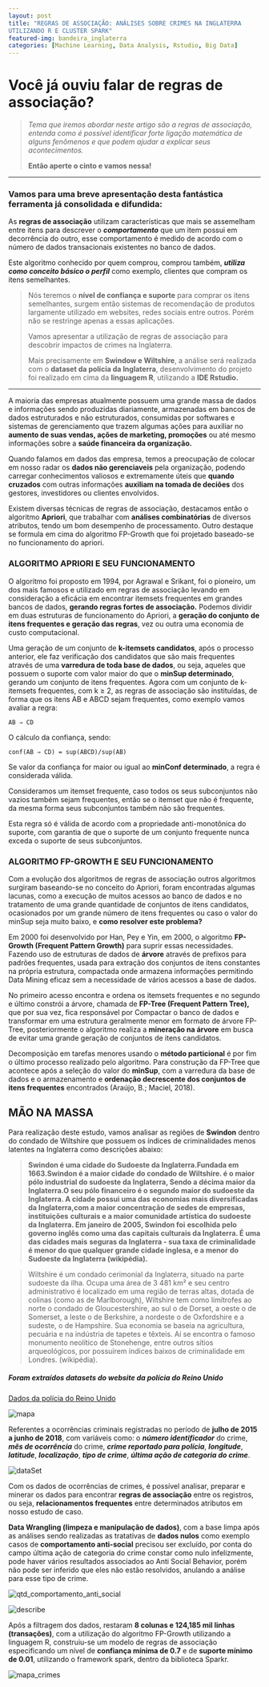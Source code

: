 ```yaml
---
layout: post
title: "REGRAS DE ASSOCIAÇÃO: ANÁLISES SOBRE CRIMES NA INGLATERRA
UTILIZANDO R E CLUSTER SPARK"
featured-img: bandeira_inglaterra
categories: [Machine Learning, Data Analysis, Rstudio, Big Data]
---
```


# Você já ouviu falar de regras de associação?

> *Tema que iremos abordar neste artigo são a regras de associação, entenda como é possível identificar forte ligação matemática de alguns fenômenos e que podem ajudar a explicar seus acontecimentos.*
> 
> **Então aperte o cinto e vamos nessa!**

---
### Vamos para uma breve apresentação desta fantástica ferramenta já consolidada e difundida:

As **regras de associação** utilizam características que mais se assemelham entre itens para descrever o ***comportamento*** que um item possui em decorrência do outro, esse comportamento é medido de acordo com o número de dados transacionais existentes no banco de dados.


Este algoritmo conhecido por quem comprou, comprou também, ***utiliza como conceito básico o perfil*** como exemplo, clientes que compram os itens semelhantes. 

> Nós teremos o **nível de confiança e suporte** para comprar os itens semelhantes, 
> surgem então sistemas de recomendação de produtos largamente utilizado em websites, redes sociais entre outros. Porém não se restringe apenas a essas aplicações.
>
> Vamos apresentar a utilização de regras de associação para descobrir impactos de crimes na Inglaterra.
>
> Mais precisamente em **Swindow e Wiltshire**, a análise será realizada com o **dataset da polícia da Inglaterra**, desenvolvimento do projeto foi realizado em cima da **linguagem R**, utilizando a **IDE Rstudio.**

---

A maioria das empresas atualmente possuem uma grande massa de dados e informações
sendo produzidas diariamente, armazenadas em bancos de dados estruturados e não
estruturados, consumidas por softwares e sistemas de gerenciamento que trazem algumas
ações para auxiliar no **aumento de suas vendas, ações de marketing, promoções** ou até mesmo
informações sobre a **saúde financeira da organização.** 

Quando falamos em dados das empresa, temos a preocupação de colocar em nosso radar os **dados não gerenciaveis** pela organização, 
podendo carregar conhecimentos valiosos e extremamente úteis que **quando cruzados** com outras informações 
**auxiliam na tomada de deciões** dos gestores, investidores ou clientes  envolvidos.

Existem diversas técnicas de regras de associação, destacamos então o algoritmo
**Apriori**, que trabalhar com **análises combinatórias** de diversos atributos, tendo um bom
desempenho de processamento. Outro destaque se formula em cima do algoritmo FP-Growth que foi projetado
baseado-se no funcionamento do apriori.

### ALGORITMO APRIORI E SEU FUNCIONAMENTO 

   O algoritmo foi proposto em 1994, por Agrawal e Srikant, foi o pioneiro, um dos mais
famosos e utilizado em regras de associação levando em consideração a eficácia em encontrar
itemsets frequentes em grandes bancos de dados, **gerando regras fortes de associação.**
Podemos dividir em duas estruturas de funcionamento do Apriori, a **geração do conjunto**
**de itens frequentes e geração das regras**, vez ou outra uma economia de custo computacional.

Uma geração de um conjunto de **k-itemsets candidatos**, após o processo anterior, ele faz
verificação dos candidatos que são mais frequentes através de uma **varredura de toda base de dados**,
ou seja, aqueles que possuem o suporte com valor maior do que o **minSup determinado**, gerando
um conjunto de itens frequentes. Agora com um conjunto de k-itemsets frequentes, com k ≥ 2,
as regras de associação são instituídas, de forma que os itens AB e ABCD sejam frequentes,
como exemplo vamos avaliar a regra:

    AB ⇒ CD

O cálculo da confiança, sendo:

    conf(AB ⇒ CD) = sup(ABCD)/sup(AB)
    
Se valor da confiança for maior ou igual ao **minConf determinado**, a regra é considerada válida.

Consideramos um itemset frequente, caso todos os seus subconjuntos não vazios
também sejam frequentes, então se o itemset que não é frequente, da mesma forma seus
subconjuntos também não são frequentes.
 
Esta regra só é válida de acordo com a propriedade
anti-monotônica do suporte, com garantia de que o suporte de um conjunto frequente nunca
exceda o suporte de seus subconjuntos.

### ALGORITMO FP-GROWTH E SEU FUNCIONAMENTO

Com a evolução dos algoritmos de regras de associação outros algoritmos surgiram
baseando-se no conceito do Apriori, foram encontradas algumas lacunas, como
a execução de muitos acessos ao banco de dados e no tratamento de uma grande quantidade de
conjuntos de itens candidatos, ocasionados por um grande número de itens frequentes ou caso
o valor do minSup seja muito baixo, e **como resolver este problema?**

Em 2000 foi desenvolvido por Han, Pey e Yin, em 2000, o algoritmo **FP-Growth (Frequent Pattern Growth)** 
para suprir essas necessidades. Fazendo uso de estruturas de dados de **árvore** através de prefixos para padrões 
frequentes, usada para extração dos conjuntos de itens constantes na própria estrutura, compactada onde armazena
informações permitindo Data Mining eficaz sem a necessidade de vários acessos a base de dados. 

No primeiro acesso encontra e ordena os itemsets frequentes e no segundo e último
constrói a árvore, chamada de **FP-Tree (Frequent Pattern Tree),** que por sua vez, fica responsável por Compactar
o banco de dados e transformar em uma estrutura geralmente menor em formato de árvore FP-Tree, 
posteriormente o algoritmo realiza a **mineração na árvore** em busca de evitar uma grande geração de conjuntos
de itens candidatos. 

Decomposição em tarefas menores usando o **método particional** é por fim o último processo realizado pelo algoritmo.
Para construção da FP-Tree que acontece após a seleção do valor do **minSup**, com a varredura da base de dados 
e o armazenamento e **ordenação decrescente dos conjuntos de itens frequentes**  encontrados (Araújo, B.; Maciel, 2018).

## MÃO NA MASSA

Para realização deste estudo, vamos analisar as regiões de **Swindon** dentro do condado de Wiltshire que
possuem os índices de criminalidades menos latentes na Inglaterra como descrições abaixo:

> **Swindon é uma cidade do Sudoeste da Inglaterra.Fundada em 1663.Swindon é a maior cidade**
> **do condado de Wiltshire. é o maior pólo industrial do sudoeste da Inglaterra, Sendo a décima maior da**
> **Inglaterra.O seu pólo financeiro é o segundo maior do sudoeste da Inglaterra. A cidade possui uma das**
> **economias mais diversificadas da Inglaterra,com a maior concentração de sedes de empresas, instituições**
> **culturais e a maior comunidade artística do sudoeste da Inglaterra. Em janeiro de 2005, Swindon foi**
> **escolhida pelo governo inglês como uma das capitais culturais da Inglaterra. É uma das cidades mais**
> **seguras da Inglaterra - sua taxa de criminalidade é menor do que qualquer grande cidade inglesa, e a menor**
> **do Sudoeste da Inglaterra (wikipédia).**


> Wiltshire é um condado cerimonial da Inglaterra, situado na parte sudoeste da ilha. Ocupa uma
área de 3 481 km² e seu centro administrativo é localizado em uma região de terras altas, dotada de colinas
(como as de Marlborough), Wiltshire tem como limítrofes ao norte o condado de Gloucestershire, ao sul o
de Dorset, a oeste o de Somerset, a leste o de Berkshire, a nordeste o de Oxfordshire e a sudeste, o de
Hampshire. Sua economia se baseia na agricultura, pecuária e na indústria de tapetes e têxteis. Aí se
encontra o famoso monumento neolítico de Stonehenge, entre outros sítios arqueológicos, por possuírem
índices baixos de criminalidade em Londres. (wikipédia).

##### Foram extraídos datasets do website da polícia do Reino Unido

[Dados da polícia do Reino Unido](https://data.police.uk/data)

![mapa](https://dl.dropbox.com/s/0938ovd3ra8u4fa/mapa.png?dl=0)

Referentes a ocorrências criminais registradas no período de **julho de 2015 a junho de
2018**, com variáveis como: o ***número identificador*** do crime, ***mês de ocorrência*** do crime, ***crime
reportado para polícia***, ***longitude***, ***latitude***, ***localização***, ***tipo de crime***, ***última ação de categoria
do crime***.

![dataSet](https://dl.dropbox.com/s/8ko5co5c209v4kt/dataSet.png?dl=0)

Com os dados de ocorrências de crimes, é possível analisar, preparar e minerar os dados
para encontrar **regras de associação** entre os registros, ou seja, **relacionamentos frequentes** entre
determinados atributos em nosso estudo de caso.

**Data Wrangling (limpeza e manipulação de dados)**, com a base limpa após as análises
sendo realizadas as tratativas de **dados nulos** como exemplo casos de **comportamento anti-social**
precisou ser excluído, por conta do campo última ação de categoria do crime constar como nulo
infelizmente, pode haver vários resultados associados ao Anti Social Behavior, porém não pode
ser inferido que eles não estão resolvidos, anulando a análise para esse tipo de crime.

![qtd_comportamento_anti_social](https://dl.dropbox.com/s/arrfn8idl0s1brx/qtd_comportamento_anti_social.png?dl=0)

![describe](https://dl.dropbox.com/s/bn8g5l7urhyq8lk/describe.png?dl=0)

Após a filtragem dos dados, restaram **8 colunas e 124,185 mil linhas (transações)**, com 
a utilização do algoritmo FP-Growth utilizando a linguagem R, construiu-se um modelo de regras de associação 
especificando um nível de **confiança mínima de 0.7** e de **suporte mínimo de 0.01**, utilizando o framework 
spark, dentro da biblioteca Sparkr.


![mapa_crimes](https://dl.dropbox.com/s/mcyl9lggekvsueh/mapa_crimes.png?dl=0)

